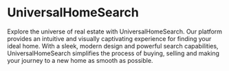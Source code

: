 # UniversalHomeSearch
Explore the universe of real estate with UniversalHomeSearch. Our platform provides an intuitive and visually captivating experience for finding your ideal home. With a sleek, modern design and powerful search capabilities, UniversalHomeSearch simplifies the process of buying, selling and making your journey to a new home as smooth as possible.
